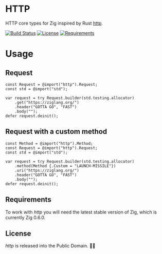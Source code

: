 # HTTP

HTTP core types for Zig inspired by Rust [http](https://github.com/hyperium/http).

[![Build Status](https://api.travis-ci.org/ducdetronquito/http.svg?branch=master)](https://travis-ci.org/ducdetronquito/http) [![License](https://img.shields.io/badge/license-public%20domain-ff69b4.svg)](https://github.com/ducdetronquito/http#license) [![Requirements](https://img.shields.io/badge/zig-0.6.0-orange)](https://ziglang.org/)


# Usage

## Request
```zig
const Request = @import("http").Request;
const std = @import("std");

var request = try Request.builder(std.testing.allocator)
    .get("https://ziglang.org/")
    .header("GOTTA GO", "FAST")
    .body("");
defer request.deinit();
```

## Request with a custom method
```zig
const Method = @import("http").Method;
const Request = @import("http").Request;
const std = @import("std");

var request = try Request.builder(std.testing.allocator)
    .method(Method {.Custom = "LAUNCH-MISSILE"})
    .uri("https://ziglang.org/")
    .header("GOTTA GO", "FAST")
    .body("");
defer request.deinit();
```

## Requirements

To work with *http* you will need the latest stable version of Zig, which is currently Zig 0.6.0.


## License

*http* is released into the Public Domain. 🎉🍻
